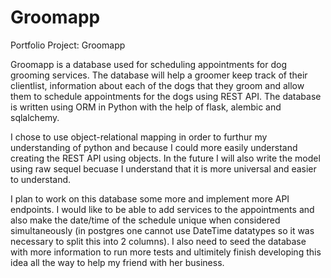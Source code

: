 # Groomapp
Portfolio Project: Groomapp

Groomapp is a database used for scheduling appointments for dog grooming services. The database will help a groomer keep track of their clientlist, information about each of the dogs that they groom and allow them to schedule appointments for the dogs using REST API. The database is written using ORM in Python with the help of flask, alembic and sqlalchemy.

I chose to use object-relational mapping in order to furthur my understanding of python and because I could more easily understand creating the REST API using objects. In the future I will also write the model using raw sequel becuase I understand that it is more universal and easier to understand.

I plan to work on this database some more and implement more API endpoints. I would like to be able to add services to the appointments and also make the date/time of the schedule unique when considered simultaneously (in postgres one cannot use DateTime datatypes so it was necessary to split this into 2 columns). I also need to seed the database with more information to run more tests and ultimitely finish developing this idea all the way to help my friend with her business.
 